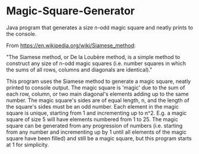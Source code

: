 # Magic-Square-Generator
Java program that generates a size n-odd magic square and neatly prints to the console.

From https://en.wikipedia.org/wiki/Siamese_method:

"The Siamese method, or De la Loubère method, is a simple method to construct any size of n-odd magic squares (i.e. number squares in which the sums of all rows, columns and diagonals are identical)."

This program uses the Siamese method to generate a magic square, neatly printed to console output. The magic square is 'magic' due to the sum of each row, column, or two main diagonal's elements adding up to the same number. The magic square's sides are of equal length, n, and the length of the square's sides must be an odd number. Each element in the magic square is unique, starting from 1 and incrementing up to n^2. E.g. a magic square of size 5 will have elements numbered from 1 to 25. The magic square can be generated from any progression of numbers (i.e. starting from any number and incrementing up by 1 until all elements of the magic square have been filled) and still be a magic square, but this program starts at 1 for simplicity.
